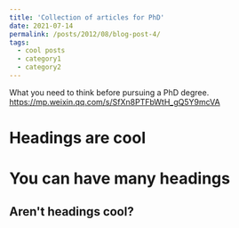 ```yaml
---
title: 'Collection of articles for PhD'
date: 2021-07-14
permalink: /posts/2012/08/blog-post-4/
tags:
  - cool posts
  - category1
  - category2
---
```

What you need to think before pursuing a PhD degree. 
https://mp.weixin.qq.com/s/SfXn8PTFbWtH_gQ5Y9mcVA

Headings are cool
======

You can have many headings
======

Aren't headings cool?
------
